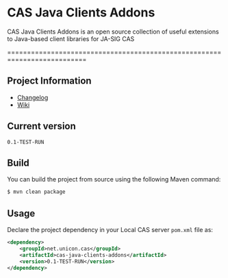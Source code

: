 # CAS Java Clients Addons

CAS Java Clients Addons is an open source collection of useful extensions to Java-based client libraries for JA-SIG CAS

==========================================================================

## Project Information

* [Changelog](https://github.com/Unicon/cas-java-clients-addons/blob/master/changelog.md) 
* [Wiki](https://github.com/Unicon/cas-java-clients-addons/wiki)

## Current version
`0.1-TEST-RUN`

## Build
You can build the project from source using the following Maven command:

```bash
$ mvn clean package
```

## Usage

Declare the project dependency in your Local CAS server `pom.xml` file as:
```xml
<dependency>
    <groupId>net.unicon.cas</groupId>
    <artifactId>cas-java-clients-addons</artifactId>
    <version>0.1-TEST-RUN</version>
</dependency>
```
